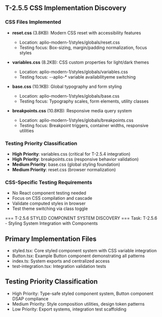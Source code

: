 ## T-2.5.5 CSS Implementation Discovery

### CSS Files Implemented
- **reset.css** (3.8KB): Modern CSS reset with accessibility features
  - Location: aplio-modern-1/styles/globals/reset.css
  - Testing focus: Box-sizing, margin/padding normalization, focus styles
  
- **variables.css** (8.2KB): CSS custom properties for light/dark themes  
  - Location: aplio-modern-1/styles/globals/variables.css
  - Testing focus: --aplio-* variable availabilityeme switching
  
- **base.css** (10.1KB): Global typography and form styling
  - Location: aplio-modern-1/styles/globals/base.css
  - Testing focus: Typography scales, form elements, utility classes
  
- **breakpoints.css** (10.8KB): Responsive media query system
  - Location: aplio-modern-1/styles/globals/breakpoints.css
  - Testing focus: Breakpoint triggers, container widths, responsive utilities

### Testing Priority Classification
- **High Priority**: variables.css (critical for T-2.5.4 integration)
- **High Priority**: breakpoints.css (responsive behavior validation)
- **Medium Priority**: base.css (global styling foundation)
- **Medium Priority**: reset.css (browser normalization)

### CSS-Specific Testing Requirements
- No React component testing needed
- Focus on CSS compilation and cascade
- Validate computed styles in browser
- Test theme switching via class toggle 

=== T-2.5.6 STYLED COMPONENT SYSTEM DISCOVERY ===
Task: T-2.5.6 - Styling System Integration with Components

## Primary Implementation Files
- styled.tsx: Core styled component system with CSS variable integration
- Button.tsx: Example Button component demonstrating all patterns
- index.ts: System exports and centralized access
- test-integration.tsx: Integration validation tests

## Testing Priority Classification
- High Priority: Type-safe styled component system, Button component DSAP compliance
- Medium Priority: Style composition utilities, design token patterns
- Low Priority: Export systems, integration test scaffolding 
